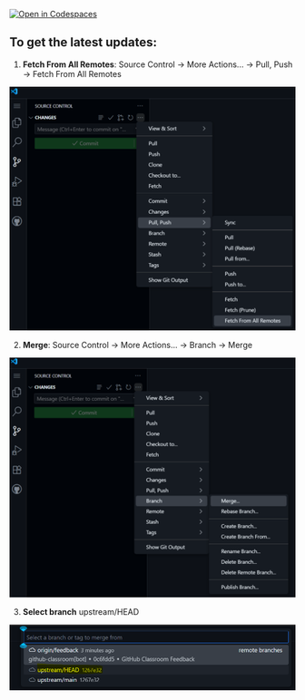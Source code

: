 
[![Open in Codespaces](https://classroom.github.com/assets/launch-codespace-2972f46106e565e64193e422d61a12cf1da4916b45550586e14ef0a7c637dd04.svg)](https://classroom.github.com/open-in-codespaces?assignment_repo_id=20617640)

## To get the latest updates:

1. **Fetch From All Remotes**: Source Control -> More Actions... -> Pull, Push -> Fetch From All Remotes

![Step 1](assets/git-1.png "Source Control -> More Actions... -> Pull, Push -> Fetch From All Remotes")

2. **Merge**: Source Control -> More Actions... -> Branch -> Merge

![Step 2](assets/git-2.png "Source Control -> More Actions... -> Branch -> Merge")

3. **Select branch** upstream/HEAD

![Step 3](assets/git-3.png "upstream/HEAD")

